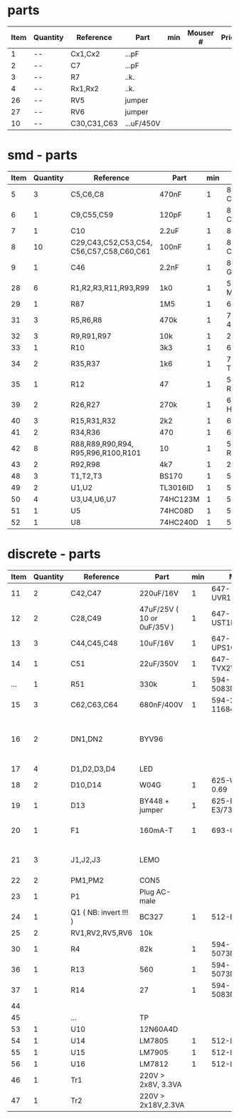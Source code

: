 parts
=====

| Item | Quantity | Reference   | Part       | min | Mouser # | Price | Total | Notes  |
| ---- | -------- | ----------- | ---------- | --- | -------- | ----- | ----- | ------ |
| 1    | --       | Cx1,Cx2     | ...pF      |     |          |       |       |        |
| 2    | --       | C7          | ...pF      |     |          |       |       |        |
| 3    | --       | R7          | ..k.       |     |          |       |       |        |
| 4    | --       | Rx1,Rx2     | ..k.       |     |          |       |       |        |
| 26   | --       | RV5         | jumper     |     |          |       |       | Jumper |
| 27   | --       | RV6         | jumper     |     |          |       |       | Jumper |
| 10   | --       | C30,C31,C63 | ...uF/450V |     |          |       |       |        |

smd - parts
===========

| Item | Quantity | Reference                                | Part       | min | Mouser #             | Price | Total | Notes      |
| ---- | -------- | ---------------------------------------- | ---------- | --- | -------------------- | ----- | ----- | ---------- |
| 5    | 3        | C5,C6,C8                                 | 470nF      | 1   | 810-CGJ4J3X7S2A474K  | 0.98  | 2.94  | Capacitor  |
| 6    | 1        | C9,C55,C59                               | 120pF      | 1   | 810-CGJ3E3C0G2D121J  | 0.29  | 0.29  | Capacitor  |
| 7    | 1        | C10                                      | 2.2uF      | 1   | 810-C1005X7S0J225K   | 0.33  | 0.33  | Capacitor  |
| 8    | 10       | C29,C43,C52,C53,C54, C56,C57,C58,C60,C61 | 100nF      | 1   | 810-CGJ5L2X7R2A104K  | 0.65  | 6.50  | Capacitor  |
| 9    | 1        | C46                                      | 2.2nF      | 1   | 81-GRM31BR73A222KW01 | 0.33  | 0.33  | Capacitor  |
| 28   | 6        | R1,R2,R3,R11,R93,R99                     | 1k0        | 1   | 594-MCS0402MD1001DE0 | 0.28  | 1.68  | Resistor   |
| 29   | 1        | R87                                      | 1M5        | 1   | 660-HV732ATTD1504F   | 0.68  | 0.68  | Resistor   |
| 31   | 3        | R5,R6,R8                                 | 470k       | 1   | 756-HVC2512-470KFT18 | 0.79  | 2.37  | Resistor   |
| 32   | 3        | R9,R91,R97                               | 10k        | 1   | 279-RN73C1J10KBTDF   | 1.06  | 3.18  | Resistor   |
| 33   | 1        | R10                                      | 3k3        | 1   | 667-ERA-3ARW332V     | 1.38  | 1.38  | Resistor   |
| 34   | 2        | R35,R37                                  | 1k6        | 1   | 71-TNPW08051K60BEEN  | 0.85  | 1.70  | Resistor   |
| 35   | 1        | R12                                      | 47         | 1   | 588-RW3R5EA47R0JET   | 1.75  | 1.75  | Resistor   |
| 39   | 2        | R26,R27                                  | 270k       | 1   | 660-HV732BTTD2703D   | 0.61  | 1.22  | Resistor   |
| 40   | 3        | R15,R31,R32                              | 2k2        | 1   | 667-ERA-3ARW222V     | 1.38  | 4.14  | Resistor   |
| 41   | 2        | R34,R36                                  | 470        | 1   | 660-SG733ATTE471K    | 0.86  | 1.72  | Resistor   |
| 42   | 8        | R88,R89,R90,R94, R95,R96,R100,R101       | 10         | 1   | 588-RW0S6BB10R0FET   | 1.15  | 9.20  | Resistor   |
| 43   | 2        | R92,R98                                  | 4k7        | 1   | 279-RN73C1J4K7BTDF   | 1.68  | 3.36  | Resistor   |
| 48   | 3        | T1,T2,T3                                 | BS170      | 1   | 522-BS170FTA         | 0.70  | 2.10  | Transistor |
| 49   | 2        | U1,U2                                    | TL3016ID   | 1   | 595-TL3016ID         | 3.17  | 6.34  | Chip       |
| 50   | 4        | U3,U4,U6,U7                              | 74HC123M   | 1   | 595-CD74HC123M       | 0.69  | 2.76  | Chip       |
| 51   | 1        | U5                                       | 74HC08D    | 1   | 595-SN74HC08D        | 0.46  | 0.46  | Chip       |
| 52   | 1        | U8                                       | 74HC240D   | 1   | 595-SN74HC240DW      | 0.60  | 0.60  | Chip       |

discrete - parts
================

| Item | Quantity | Reference             | Part                       | min | Mouser #            | Price | Total  | Notes               |
| ---- | -------- | --------------------- | -------------------------- | --- | ------------------- | ----- | ------ | ------------------- |
| 11   | 2        | C42,C47               | 220uF/16V                  | 1   | 647-UVR1C221MED     | 0.36  |  0.72  | Capacitor           |
| 12   | 2        | C28,C49               | 47uF/25V ( 10 or 0uF/35V ) | 1   | 647-UST1E470MDD     | 0.35  |  0.70  | Capacitor           |
| 13   | 3        | C44,C45,C48           | 10uF/16V                   | 1   | 647-UPS1C100MDD1TA  | 0.17  |  0.51  | Capacitor           |
| 14   | 1        | C51                   | 22uF/350V                  | 1   | 647-TVX2V220MCD     | 2.36  |  2.36  | Capacitor           |
| ...  | 1        | R51                   | 330k                       | 1   | 594-5083NW330K0J    | 0.10  |  0.10  | Resistor            |
| 15   | 3        | C62,C63,C64           | 680nF/400V                 | 1   | 594-2222-383-11684  | 3.36  |  10.08 | Capacitor           |
| 16   | 2        | DN1,DN2               | BYV96                      |     |                     | 0.00  |        | Fast soft-recovery controlled avalanche rectiﬁers |
| 17   | 4        | D1,D2,D3,D4           | LED                        |     |                     | 0.00  |        | LED                 |
| 18   | 2        | D10,D14               | W04G                       | 1   | 625-W04G-E4 0.69    | 1.38  |        | Bridge Rectifier    |
| 19   | 1        | D13                   | BY448 + jumper             | 1   | 625-BY448GP-E3/73   | 0.31  |  0.31  | Bridge Rectifier    |
| 20   | 1        | F1                    | 160mA-T                    | 1   | 693-0034.7207       | 0.81  |  0.81  | Fuse w/through hole |
| 21   | 3        | J1,J2,J3              | LEMO                       |     |                     | 0.00  |        | LEMO (manufacturer) Socket |
| 22   | 2        | PM1,PM2               | CON5                       |     |                     | 0.00  |        | ?? Switch??         |
| 23   | 1        | P1                    | Plug AC-male               |     |                     | 0.00  |        | Plug AC-Male        |
| 24   | 1        | Q1 ( NB: invert !!! ) | BC327                      | 1   | 512-BC32725TA       | 0.21  |  0.21  | Bipolar Transistor  |
| 25   | 2        | RV1,RV2,RV5,RV6       | 10k                        |     |                     | 0.00  |        | Jumper Panel        |
| 30   | 1        | R4                    | 82k                        | 1   | 594-5073NW82K00J    | 0.16  |  0.16  | Resistor            |
| 36   | 1        | R13                   | 560                        | 1   | 594-5073NW560R0J    | 0.16  |  0.16  | Resistor            |
| 37   | 1        | R14                   | 27                         | 1   | 594-5083NW27R00J    | 0.10  |  0.10  | Resistor            |
| 44   |          |                       |                            |     |                     |       |        |                     |
| 45   |          | ...                   | TP                         |     |                     |       |        |                     |
| 53   | 1        | U10                   | 12N60A4D                   |     |                     | 0.00  |        | Transistor          |
| 54   | 1        | U14                   | LM7805                     | 1   | 512-LM7805CT        | 0.68  |  0.68  | Transistor          |
| 55   | 1        | U15                   | LM7905                     | 1   | 512-LM7905CT        | 0.60  |  0.60  | Transistor          |
| 56   | 1        | U16                   | LM7812                     | 1   | 512-LM7812CT        | 0.71  |  0.71  | Transistor          |
| 46   | 1        | Tr1                   | 220V > 2x8V, 3.3VA         |     |                     | 0.00  |        | Transformer         |
| 47   | 1        | Tr2                   | 220V > 2x18V,2.3VA         |     |                     | 0.00  |        | Transformer         |
